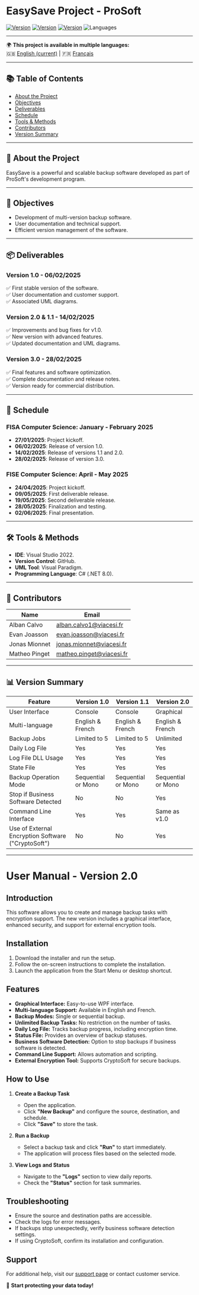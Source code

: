 ﻿# EasySave Project - ProSoft

[![Version](https://img.shields.io/badge/version-1.0-blue)](https://github.com/Cesi-AlbanCalvo/EasySave/releases/tag/v1.0)
[![Version](https://img.shields.io/badge/version-1.1-blue)](https://github.com/Cesi-AlbanCalvo/EasySave/releases/tag/v1.1)
[![Version](https://img.shields.io/badge/version-2.0-blue)](https://github.com/Cesi-AlbanCalvo/EasySave/releases/tag/v2.0)
![Languages](https://img.shields.io/badge/languages-French%20%7C%20English-green)

---

🌍 **This project is available in multiple languages:**  
🇬🇧 [English (current)](README.md) | 🇫🇷 [Français](README_fr.md)

---

## 📚 Table of Contents
- [About the Project](#about-the-project)
- [Objectives](#objectives)
- [Deliverables](#deliverables)
- [Schedule](#schedule)
- [Tools & Methods](#tools--methods)
- [Contributors](#contributors)
- [Version Summary](#version-summary)

---

## 🌟 About the Project

EasySave is a powerful and scalable backup software developed as part of ProSoft's development program.

---

## 🎯 Objectives

- Development of multi-version backup software.
- User documentation and technical support.
- Efficient version management of the software.

---

## 📦 Deliverables

### **Version 1.0** - 06/02/2025
✅ First stable version of the software.  
✅ User documentation and customer support.  
✅ Associated UML diagrams.

### **Version 2.0 & 1.1** - 14/02/2025
✅ Improvements and bug fixes for v1.0.  
✅ New version with advanced features.  
✅ Updated documentation and UML diagrams.

### **Version 3.0** - 28/02/2025
✅ Final features and software optimization.  
✅ Complete documentation and release notes.  
✅ Version ready for commercial distribution.

---

## 📅 Schedule

### **FISA Computer Science: January - February 2025**
- **27/01/2025**: Project kickoff.
- **06/02/2025**: Release of version 1.0.
- **14/02/2025**: Release of versions 1.1 and 2.0.
- **28/02/2025**: Release of version 3.0.

### **FISE Computer Science: April - May 2025**
- **24/04/2025**: Project kickoff.
- **09/05/2025**: First deliverable release.
- **19/05/2025**: Second deliverable release.
- **28/05/2025**: Finalization and testing.
- **02/06/2025**: Final presentation.

---

## 🛠 Tools & Methods

- **IDE**: Visual Studio 2022.
- **Version Control**: GitHub.
- **UML Tool**: Visual Paradigm.
- **Programming Language**: C# (.NET 8.0).

---

## 👥 Contributors

| Name | Email |
|------|--------------------------|
| Alban Calvo | alban.calvo1@viacesi.fr |
| Evan Joasson | evan.joasson@viacesi.fr |
| Jonas Mionnet | jonas.mionnet@viacesi.fr |
| Matheo Pinget | matheo.pinget@viacesi.fr |

---

## 📊 Version Summary

| Feature | Version 1.0 | Version 1.1 | Version 2.0 |
|----------|------------|------------|------------|
| User Interface | Console | Console | Graphical |
| Multi-language | English & French | English & French | English & French |
| Backup Jobs | Limited to 5 | Limited to 5 | Unlimited |
| Daily Log File | Yes | Yes | Yes |
| Log File DLL Usage | Yes | Yes | Yes |
| State File | Yes | Yes | Yes |
| Backup Operation Mode | Sequential or Mono | Sequential or Mono | Sequential or Mono |
| Stop if Business Software Detected | No | No | Yes |
| Command Line Interface | Yes | Yes | Same as v1.0 |
| Use of External Encryption Software ("CryptoSoft") | No | No | Yes |

---
# User Manual - Version 2.0  

## Introduction  
This software allows you to create and manage backup tasks with encryption support. The new version includes a graphical interface, enhanced security, and support for external encryption tools.  

## Installation  
1. Download the installer and run the setup.  
2. Follow the on-screen instructions to complete the installation.  
3. Launch the application from the Start Menu or desktop shortcut.  

## Features  
- **Graphical Interface:** Easy-to-use WPF interface.  
- **Multi-language Support:** Available in English and French.  
- **Backup Modes:** Single or sequential backup.  
- **Unlimited Backup Tasks:** No restriction on the number of tasks.  
- **Daily Log File:** Tracks backup progress, including encryption time.  
- **Status File:** Provides an overview of backup statuses.  
- **Business Software Detection:** Option to stop backups if business software is detected.  
- **Command Line Support:** Allows automation and scripting.  
- **External Encryption Tool:** Supports CryptoSoft for secure backups.  

## How to Use  
1. **Create a Backup Task**  
   - Open the application.  
   - Click **"New Backup"** and configure the source, destination, and schedule.  
   - Click **"Save"** to store the task.  

2. **Run a Backup**  
   - Select a backup task and click **"Run"** to start immediately.  
   - The application will process files based on the selected mode.  

3. **View Logs and Status**  
   - Navigate to the **"Logs"** section to view daily reports.  
   - Check the **"Status"** section for task summaries.  

## Troubleshooting  
- Ensure the source and destination paths are accessible.  
- Check the logs for error messages.  
- If backups stop unexpectedly, verify business software detection settings.  
- If using CryptoSoft, confirm its installation and configuration.  

## Support  
For additional help, visit our [support page](#) or contact customer service.  

🚀 **Start protecting your data today!**  
